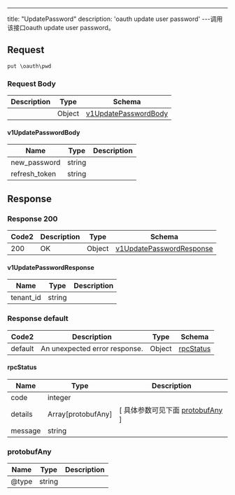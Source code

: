 ---
title: "UpdatePassword"
description: 'oauth update user password'
---调用该接口oauth update user password。



## Request


```
put \oauth\pwd
```

### Request Body 
| Description | Type | Schema |
| ----------- | ------ | ------ |
|  | Object | [v1UpdatePasswordBody](#v1UpdatePasswordBody) |

#### v1UpdatePasswordBody

| Name | Type | Description | 
| ---- | ---- | ----------- |     
| new_password | string |  |      
| refresh_token | string |  |   



## Response

### Response  200 
| Code2 | Description | Type | Schema |
| ---- | ----------- | ------ | ------ |
| 200 | OK | Object | [v1UpdatePasswordResponse](#v1UpdatePasswordResponse) |

#### v1UpdatePasswordResponse

| Name | Type | Description | 
| ---- | ---- | ----------- |     
| tenant_id | string |  |   



### Response  default 
| Code2 | Description | Type | Schema |
| ---- | ----------- | ------ | ------ |
| default | An unexpected error response. | Object | [rpcStatus](#rpcStatus) |

#### rpcStatus

| Name | Type | Description | 
| ---- | ---- | ----------- |     
| code | integer |  |          
| details | Array[protobufAny] |  [ 具体参数可见下面 [protobufAny](#protobufAny) ] |       
| message | string |  |   

### protobufAny
| Name | Type | Description | 
| ---- | ---- | ----------- |     
| @type | string |  |   



